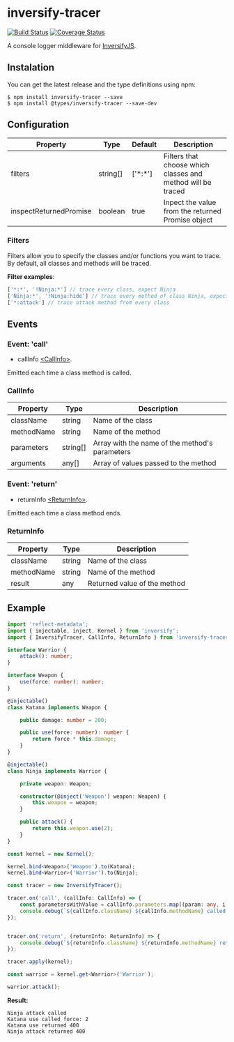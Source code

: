 # inversify-tracer

[![Build Status](https://travis-ci.org/TiagoMestre/inversify-tracer.svg?branch=dev)](https://travis-ci.org/TiagoMestre/inversify-tracer)
[![Coverage Status](https://coveralls.io/repos/github/TiagoMestre/inversify-tracer/badge.svg?branch=dev)](https://coveralls.io/github/TiagoMestre/inversify-tracer?branch=dev)

A console logger middleware for [InversifyJS](https://github.com/inversify/InversifyJS).


## Instalation

You can get the latest release and the type definitions using npm:

```
$ npm install inversify-tracer --save
$ npm install @types/inversify-tracer --save-dev
```

## Configuration

| Property              | Type      | Default       | Description                                   |
|---                    |---        |---            |---                                                            |
| filters               | string[]  | \[\'\*\:\*\'\]| Filters that choose which classes and method will be traced   | 
| inspectReturnedPromise| boolean   | true          | Inpect the value from the returned Promise object             |


### Filters

Filters allow you to specify the classes and/or functions you want to trace. By default, all classes and methods will be traced.

**Filter examples**:

```ts
['*:*', '!Ninja:*'] // trace every class, expect Ninja
['Ninja:*', '!Ninja:hide'] // trace every method of class Ninja, expect the hide method
['*:attack'] // trace attack method from every class
```

## Events
### Event: 'call'

+ callInfo [\<CallInfo\>](https://github.com/tiagomestre/inversify-tracer#CallInfo).

Emitted each time a class method is called.

### CallInfo

| Property      | Type      | Description                                               |
|---            |---        |---                                                        |
| className     | string    | Name of the class                                         | 
| methodName    | string    | Name of the method                                        |
| parameters    | string[]  | Array with the name of the method's parameters            |
| arguments     | any[]     | Array of values passed to the method                      |

### Event: 'return'

+ returnInfo [\<ReturnInfo\>](https://github.com/tiagomestre/inversify-tracer#ReturnInfo).

Emitted each time a class method ends.

### ReturnInfo

| Property      | Type      | Description                   |
|---            |---        |---                            |
| className     | string    | Name of the class             | 
| methodName    | string    | Name of the method            |
| result        | any       | Returned value of the method  |

## Example
```ts
import 'reflect-metadata';
import { injectable, inject, Kernel } from 'inversify';
import { InversifyTracer, CallInfo, ReturnInfo } from 'inversify-tracer';

interface Warrior {
    attack(): number;
}

interface Weapon {
    use(force: number): number;
}

@injectable()
class Katana implements Weapon {

    public damage: number = 200;

    public use(force: number): number {
        return force * this.damage;
    }
}

@injectable()
class Ninja implements Warrior {

    private weapon: Weapon;

    constructor(@inject('Weapon') weapon: Weapon) {
        this.weapon = weapon;
    }

    public attack() {
        return this.weapon.use(2);
    }
}

const kernel = new Kernel();

kernel.bind<Weapon>('Weapon').to(Katana);
kernel.bind<Warrior>('Warrior').to(Ninja);

const tracer = new InversifyTracer();

tracer.on('call', (callInfo: CallInfo) => {
    const parametersWithValue = callInfo.parameters.map((param: any, i: number) => `${param}:${callInfo.arguments[i]}`);
    console.debug(`${callInfo.className} ${callInfo.methodName} called ${parametersWithValue}`);
});


tracer.on('return', (returnInfo: ReturnInfo) => {
    console.debug(`${returnInfo.className} ${returnInfo.methodName} returned ${returnInfo.result}`);
});

tracer.apply(kernel);

const warrior = kernel.get<Warrior>('Warrior');

warrior.attack();
```

**Result:**

```
Ninja attack called
Katana use called force: 2
Katana use returned 400
Ninja attack returned 400
```